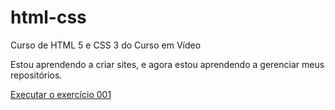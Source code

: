 # html-css
 Curso de HTML 5 e CSS 3 do Curso em Vídeo

 Estou aprendendo a criar sites, e agora estou aprendendo a gerenciar meus repositórios.

 <a href="https://matheuscdesouza.github.io/html-css/exercicios/ex001">Executar o exercício 001</a>
